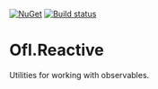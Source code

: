 [![NuGet](https://img.shields.io/nuget/v/Ofl.Reactive.svg)](https://www.nuget.org/packages/Ofl.Reactive/)
[![Build status](https://ci.appveyor.com/api/projects/status/9oou30i5o3gahh3v?svg=true)](https://ci.appveyor.com/project/OneFrameLink/ofl-reactive)

# Ofl.Reactive
Utilities for working with observables.
